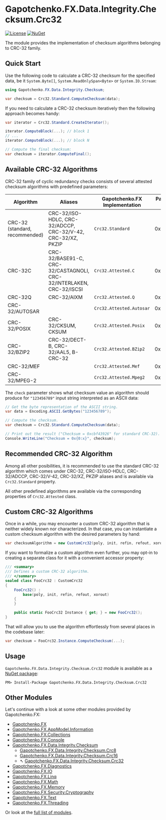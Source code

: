 ﻿# Gapotchenko.FX.Data.Integrity.Checksum.Crc32
[![License](https://img.shields.io/badge/license-MIT-green.svg)](../../../../../LICENSE)
[![NuGet](https://img.shields.io/nuget/v/Gapotchenko.FX.Data.Integrity.Checksum.Crc32.svg)](https://www.nuget.org/packages/Gapotchenko.FX.Data.Integrity.Checksum.Crc32)

The module provides the implementation of checksum algorithms belonging to CRC-32 family.

## Quick Start

Use the following code to calculate a CRC-32 checksum for the specified data, be it `System.Byte[]`, `System.ReadOnlySpan<Byte>` or `System.IO.Stream`:

``` c#
using Gapotchenko.FX.Data.Integrity.Checksum;

var checksum = Crc32.Standard.ComputeChecksum(data);
```

If you need to calculate a CRC-32 checksum iteratively then the following approach becomes handy:

```csharp
var iterator = Crc32.Standard.CreateIterator();

iterator.ComputeBlock(...); // block 1
// ...
iterator.ComputeBlock(...); // block N

// Compute the final checksum:
var checksum = iterator.ComputeFinal();
```

## Available CRC-32 Algorithms

CRC-32 family of cyclic redundancy checks consists of several attested checksum algorithms with predefined parameters:

| Algorithm | Aliases | Gapotchenko.FX Implementation | Parameters: poly | init | refin | refout | xorout | check |
| --------- | ------- | -------- | ---- | ---- | ----- | ------ | ------ | ----- |
| CRC-32 (standard, recommended) | CRC-32/ISO-HDLC, CRC-32/ADCCP, CRC-32/V-42, CRC-32/XZ, PKZIP | `Crc32.Standard` | 0x04c11db7 | 0xffffffff | true | true | 0xffffffff | 0xcbf43926 |
| CRC-32C | CRC-32/BASE91-C, CRC-32/CASTAGNOLI, CRC-32/INTERLAKEN, CRC-32/ISCSI | `Crc32.Attested.C` | 0x1edc6f41 | 0xffffffff | true | true | 0xffffffff | 0xe3069283 |
| CRC-32Q | CRC-32/AIXM | `Crc32.Attested.Q` | 0x814141ab | 0x00000000 | false | false | 0x00000000 | 0x3010bf7f |
| CRC-32/AUTOSAR | | `Crc32.Attested.Autosar` | 0xf4acfb13 | 0xffffffff | true | true | 0xffffffff | 0x1697d06a |
| CRC-32/POSIX | CRC-32/CKSUM, CKSUM | `Crc32.Attested.Posix` | 0x04c11db7 | 0x00000000 | false | false | 0xffffffff | 0x765e7680 |
| CRC-32/BZIP2 | CRC-32/DECT-B, CRC-32/AAL5, B-CRC-32 | `Crc32.Attested.BZip2` | 0x04c11db7 | 0xffffffff | false | false | 0xffffffff | 0xfc891918 |
| CRC-32/MEF | | `Crc32.Attested.Mef` | 0x741b8cd7 | 0xffffffff | true | true | 0x00000000 | 0xd2c22f51 |
| CRC-32/MPEG-2 | | `Crc32.Attested.Mpeg2` | 0x04c11db7 | 0xffffffff | false | false | 0x00000000 | 0x0376e6e7 |

The `check` parameter shows what checksum value an algorithm should produce for `"123456789"` input string interpreted as an ASCII data:

``` c#
// Get the byte representation of the ASCII string.
var data = Encoding.ASCII.GetBytes("123456789");

// Compute the checksum.
var checksum = Crc32.Standard.ComputeChecksum(data);

// Print out the result ("Checksum = 0xcbf43926" for standard CRC-32).
Console.WriteLine("Checksum = 0x{0:x}", checksum);
```

## Recommended CRC-32 Algorithm

Among all other posibilities, it is recommended to use the standard CRC-32 algorithm which comes under CRC-32, CRC-32/ISO-HDLC, CRC-32/ADCCP, CRC-32/V-42, CRC-32/XZ, PKZIP aliases and is available via `Crc32.Standard` property.

All other predefined algorithms are available via the corresponding properties of `Crc32.Attested` class.

## Custom CRC-32 Algorithms

Once in a while, you may encounter a custom CRC-32 algorithm that is neither widely known nor characterized.
In that case, you can instantiate a custom checksum algorithm with the desired parameters by hand:

``` c#
var checksumAlgorithm = new CustomCrc32(poly, init, refin, refout, xorout);
```

If you want to formalize a custom algorithm even further, you may opt-in to creating a separate class for it with a convenient accessor property:

``` c#
/// <summary>
/// Defines a custom CRC-32 algorithm.
/// </summary>
sealed class FooCrc32 : CustomCrc32
{
    FooCrc32() :
        base(poly, init, refin, refout, xorout)
    {
    }

    public static FooCrc32 Instance { get; } = new FooCrc32();
}
```

That will allow you to use the algorithm effortlessly from several places in the codebase later:

``` c#
var checksum = FooCrc32.Instance.ComputeChecksum(...);
```

## Usage

`Gapotchenko.FX.Data.Integrity.Checksum.Crc32` module is available as a [NuGet package](https://nuget.org/packages/Gapotchenko.FX.Data.Integrity.Checksum.Crc32):

```
PM> Install-Package Gapotchenko.FX.Data.Integrity.Checksum.Crc32
```

## Other Modules

Let's continue with a look at some other modules provided by Gapotchenko.FX:

- [Gapotchenko.FX](../../../../Gapotchenko.FX)
- [Gapotchenko.FX.AppModel.Information](../../../../Gapotchenko.FX.AppModel.Information)
- [Gapotchenko.FX.Collections](../../../../Gapotchenko.FX.Collections)
- [Gapotchenko.FX.Console](../../../../Gapotchenko.FX.Console)
- [Gapotchenko.FX.Data.Integrity.Checksum](../Gapotchenko.FX.Data.Integrity.Checksum)
  - [Gapotchenko.FX.Data.Integrity.Checksum.Crc8](../Gapotchenko.FX.Data.Integrity.Checksum.Crc8)
  - [Gapotchenko.FX.Data.Integrity.Checksum.Crc16](../Gapotchenko.FX.Data.Integrity.Checksum.Crc16)
  - &#x27B4; [Gapotchenko.FX.Data.Integrity.Checksum.Crc32](../Gapotchenko.FX.Data.Integrity.Checksum.Crc32)
- [Gapotchenko.FX.Diagnostics](../../../../Gapotchenko.FX.Diagnostics.CommandLine)
- [Gapotchenko.FX.IO](../../../../Gapotchenko.FX.IO)
- [Gapotchenko.FX.Linq](../../../../Gapotchenko.FX.Linq)
- [Gapotchenko.FX.Math](../../../../Gapotchenko.FX.Math)
- [Gapotchenko.FX.Memory](../../../../Gapotchenko.FX.Memory)
- [Gapotchenko.FX.Security.Cryptography](../../../../Security/Cryptography/Gapotchenko.FX.Security.Cryptography)
- [Gapotchenko.FX.Text](../../../../Gapotchenko.FX.Text)
- [Gapotchenko.FX.Threading](../../../../Gapotchenko.FX.Threading)

Or look at the [full list of modules](../../../..#available-modules).
